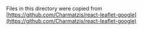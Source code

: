 Files in this directory were copied from [https://github.com/Charmatzis/react-leaflet-google](https://github.com/Charmatzis/react-leaflet-google)